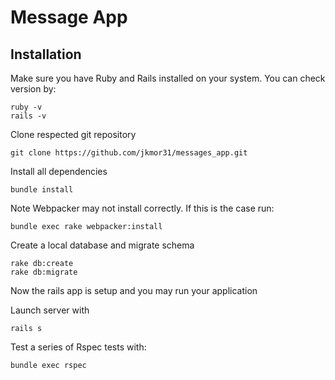 # Message App

## Installation
Make sure you have Ruby and Rails installed on your system. You can check version by:
```
ruby -v
rails -v
```
Clone respected git repository
```
git clone https://github.com/jkmor31/messages_app.git
```
Install all dependencies
```
bundle install
```
Note Webpacker may not install correctly. If this is the case run:
```
bundle exec rake webpacker:install
```

Create a local database and migrate schema
```
rake db:create
rake db:migrate
```
Now the rails app is setup and you may run your application

Launch server with
```
rails s
```
Test a series of Rspec tests with:
```
bundle exec rspec
```
